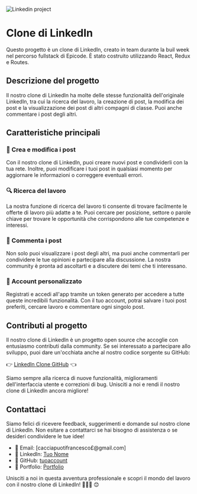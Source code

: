 
![Linkedin project](https://github.com/francescocaccia/Build-Week-3-Linkedin-Clone-/assets/123968277/bd337bff-acd9-46a8-9791-3f0262cea4ed)

# Clone di LinkedIn

Questo progetto è un clone di LinkedIn, creato in team
durante la buil week nel percorso fullstack di Epicode. È stato costruito utilizzando React, Redux e Routes.

## Descrizione del progetto

Il nostro clone di LinkedIn ha molte delle stesse funzionalità dell'originale LinkedIn, tra cui la ricerca del lavoro, la creazione di post, la modifica dei post e la visualizzazione dei post di altri compagni di classe. Puoi anche commentare i post degli altri.

## Caratteristiche principali

### 📝 Crea e modifica i post

Con il nostro clone di LinkedIn, puoi creare nuovi post e condividerli con la tua rete. Inoltre, puoi modificare i tuoi post in qualsiasi momento per aggiornare le informazioni o correggere eventuali errori.

### 🔍 Ricerca del lavoro

La nostra funzione di ricerca del lavoro ti consente di trovare facilmente le offerte di lavoro più adatte a te. Puoi cercare per posizione, settore o parole chiave per trovare le opportunità che corrispondono alle tue competenze e interessi.

### 💬 Commenta i post

Non solo puoi visualizzare i post degli altri, ma puoi anche commentarli per condividere le tue opinioni e partecipare alla discussione. La nostra community è pronta ad ascoltarti e a discutere dei temi che ti interessano.

### 📌 Account personalizzato

Registrati e accedi all'app tramite un token generato per  accedere a tutte queste incredibili funzionalità. Con il tuo account, potrai salvare i tuoi post preferiti, cercare lavoro e commentare ogni singolo post.

## Contributi al progetto

Il nostro clone di LinkedIn è un progetto open source che accoglie con entusiasmo contributi dalla community. Se sei interessato a partecipare allo sviluppo, puoi dare un'occhiata anche al nostro codice sorgente su GitHub:

👉 [LinkedIn Clone GitHub]((https://github.com/francescocaccia)) 👈

Siamo sempre alla ricerca di nuove funzionalità, miglioramenti dell'interfaccia utente e correzioni di bug. Unisciti a noi e rendi il nostro clone di LinkedIn ancora migliore!

## Contattaci

Siamo felici di ricevere feedback, suggerimenti e domande sul nostro clone di LinkedIn. Non esitare a contattarci se hai bisogno di assistenza o se desideri condividere le tue idee!

- 📧 Email: [cacciapuotifrancesco£@gmail.com]
- 👥 LinkedIn: [Tuo Nome](https://www.linkedin.com/in/francesco-cacciapuoti-45019718a/)
- 🐙 GitHub: [tuoaccount](https://github.com/francescocaccia)
- 📒 Portfolio: [Portfolio]()

Unisciti a noi in questa avventura professionale e scopri il mondo del lavoro con il nostro clone di LinkedIn! 🌟👔✨ 😊
